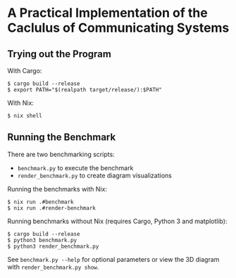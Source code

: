 # A Practical Implementation of the Caclulus of Communicating Systems

## Trying out the Program
With Cargo:
```console
$ cargo build --release
$ export PATH="$(realpath target/release/):$PATH"
```

With Nix:
```console
$ nix shell
```

## Running the Benchmark
There are two benchmarking scripts:
* `benchmark.py` to execute the benchmark
* `render_benchmark.py` to create diagram visualizations

Running the benchmarks with Nix:
```console
$ nix run .#benchmark
$ nix run .#render-benchmark
```

Running benchmarks without Nix (requires Cargo, Python 3 and matplotlib):
```console
$ cargo build --release
$ python3 benchmark.py
$ python3 render_benchmark.py
```

See `benchmark.py --help` for optional parameters or view the 3D diagram with `render_benchmark.py show`.


